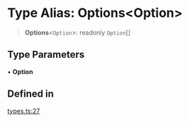 # Type Alias: Options\<Option\>

> **Options**\<`Option`\>: readonly `Option`[]

## Type Parameters

• **Option**

## Defined in

[types.ts:27](https://github.com/cluk3/react-select/blob/ed039925bb007c645df3b023879a7c98ae8eeccd/packages/react-select/src/types.ts#L27)

